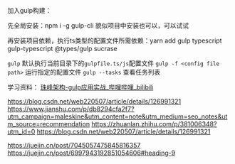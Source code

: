 
加入gulp构建：

先全局安装：npm i -g gulp-cli  貌似项目中安装也可以，可以试试

再安装项目依赖，执行ts类型的配置文件所需依赖：yarn add gulp typescript gulp-typescript @types/gulp sucrase


`gulp` 默认执行当前目录下的`gulpfile.ts/js`配置文件
`gulp -f <config file path>` 运行指定的配置文件
`gulp --tasks` 查看任务列表



学习资料：
[珠峰架构-gulp应用实战\_哔哩哔哩\_bilibili](https://www.bilibili.com/video/BV1z34y1X77Z/?spm_id_from=333.337.search-card.all.click&vd_source=598ae9236ca9e4f496177fbb6bcb3065)


https://blog.csdn.net/web220507/article/details/126991321
https://www.jianshu.com/p/db8294cfa2f7?utm_campaign=maleskine&utm_content=note&utm_medium=seo_notes&utm_source=recommendation
https://zhuanlan.zhihu.com/p/381006348?utm_id=0
https://blog.csdn.net/web220507/article/details/126991321


https://juejin.cn/post/7045057475845816357
https://juejin.cn/post/6997943192851054606#heading-9
